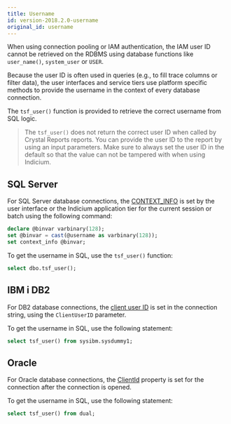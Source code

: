 ```yaml
---
title: Username
id: version-2018.2.0-username
original_id: username
---
```


When using connection pooling or IAM authentication, the IAM user ID cannot be retrieved on the RDBMS using database functions like `user_name()`, `system_user` or `USER`.

Because the user ID is often used in queries (e.g., to fill trace columns or filter data), the user interfaces and service tiers use platform specific methods to provide the username in the context of every database connection.

The `tsf_user()` function is provided to retrieve the correct username from SQL logic.

> The `tsf_user()` does not return the correct user ID when called by Crystal Reports reports. You can provide the user ID to the report by using an input parameters. Make sure to always set the user ID in the default so that the value can not be tampered with when using Indicium.

## SQL Server

For SQL Server database connections, the [CONTEXT_INFO](http://technet.microsoft.com/en-us/library/ms180125.aspx) is set by the user interface or the Indicium application tier for the current session or batch using the following command:

```sql
declare @binvar varbinary(128);
set @binvar = cast(@username as varbinary(128));
set context_info @binvar;
```

To get the username in SQL, use the `tsf_user()` function:

```sql
select dbo.tsf_user();
```

## IBM i DB2

For DB2 database connections, the [client user ID](https://www.ibm.com/support/knowledgecenter/en/SSEPGG_11.1.0/com.ibm.swg.im.dbclient.adonet.ref.doc/doc/r0057221.html) is set in the connection string, using the `ClientUserID` parameter.

To get the username in SQL, use the following statement:

```sql
select tsf_user() from sysibm.sysdummy1;
```

## Oracle

For Oracle database connections, the [ClientId](https://docs.oracle.com/cd/E85694_01/ODPNT/ConnectionClientId.htm) property is set for the connection after the connection is opened.

To get the username in SQL, use the following statement:

```sql
select tsf_user() from dual;
```